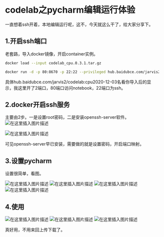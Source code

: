 ﻿# codelab之pycharm编辑运行体验

一直想着ssh开着，本地编辑运行呢，这不，今天就这么干了，给大家分享下。

## 1.开启ssh端口

老套路，导入docker镜像，开启container实例。

```bash
docker load --input codelab_cpu.0.3.1.tar.gz

docker run -d -p 80:8670 -p 22:22 --privileged hub.baidubce.com/jarvis2/codelab:cpu2020-12-03
```

具体hub.baidubce.com/jarvis2/codelab:cpu2020-12-03名看你导入后的显示，我这里开了2端口，80端口访问notebook，22端口为ssh。

## 2.docker开启ssh服务

主要由2步。一是设置root密码，二是安装openssh-server软件。
![在这里插入图片描述](https://img-blog.csdnimg.cn/20201205235017742.png?x-oss-process=image/watermark,type_ZmFuZ3poZW5naGVpdGk,shadow_10,text_aHR0cHM6Ly9ibG9nLmNzZG4ubmV0L3dlaXhpbl80MTQ1MDEyMw==,size_16,color_FFFFFF,t_70#pic_center)

![在这里插入图片描述](https://img-blog.csdnimg.cn/20201205234646571.png?x-oss-process=image/watermark,type_ZmFuZ3poZW5naGVpdGk,shadow_10,text_aHR0cHM6Ly9ibG9nLmNzZG4ubmV0L3dlaXhpbl80MTQ1MDEyMw==,size_16,color_FFFFFF,t_70#pic_center)


可见openssh-server早已安装，需要做的就是设置密码，开启端口映射。

## 3.设置pycharm

设置很简单，看图。

![在这里插入图片描述](https://img-blog.csdnimg.cn/20201205234808479.png?x-oss-process=image/watermark,type_ZmFuZ3poZW5naGVpdGk,shadow_10,text_aHR0cHM6Ly9ibG9nLmNzZG4ubmV0L3dlaXhpbl80MTQ1MDEyMw==,size_16,color_FFFFFF,t_70)
![在这里插入图片描述](https://img-blog.csdnimg.cn/20201205234808253.png?x-oss-process=image/watermark,type_ZmFuZ3poZW5naGVpdGk,shadow_10,text_aHR0cHM6Ly9ibG9nLmNzZG4ubmV0L3dlaXhpbl80MTQ1MDEyMw==,size_16,color_FFFFFF,t_70)
![在这里插入图片描述](https://img-blog.csdnimg.cn/20201205234808251.png?x-oss-process=image/watermark,type_ZmFuZ3poZW5naGVpdGk,shadow_10,text_aHR0cHM6Ly9ibG9nLmNzZG4ubmV0L3dlaXhpbl80MTQ1MDEyMw==,size_16,color_FFFFFF,t_70)
![在这里插入图片描述](https://img-blog.csdnimg.cn/20201205234928191.png?x-oss-process=image/watermark,type_ZmFuZ3poZW5naGVpdGk,shadow_10,text_aHR0cHM6Ly9ibG9nLmNzZG4ubmV0L3dlaXhpbl80MTQ1MDEyMw==,size_16,color_FFFFFF,t_70#pic_center)






## 4.使用

![在这里插入图片描述](https://img-blog.csdnimg.cn/2020120523495448.png?x-oss-process=image/watermark,type_ZmFuZ3poZW5naGVpdGk,shadow_10,text_aHR0cHM6Ly9ibG9nLmNzZG4ubmV0L3dlaXhpbl80MTQ1MDEyMw==,size_16,color_FFFFFF,t_70)
![在这里插入图片描述](https://img-blog.csdnimg.cn/2020120523495455.png?x-oss-process=image/watermark,type_ZmFuZ3poZW5naGVpdGk,shadow_10,text_aHR0cHM6Ly9ibG9nLmNzZG4ubmV0L3dlaXhpbl80MTQ1MDEyMw==,size_16,color_FFFFFF,t_70)
![在这里插入图片描述](https://img-blog.csdnimg.cn/2020120523495419.png?x-oss-process=image/watermark,type_ZmFuZ3poZW5naGVpdGk,shadow_10,text_aHR0cHM6Ly9ibG9nLmNzZG4ubmV0L3dlaXhpbl80MTQ1MDEyMw==,size_16,color_FFFFFF,t_70)






 

真好用，不用来回上传下载了。
